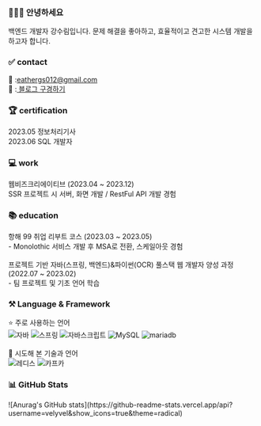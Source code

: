 <!-- header here -->
<h3>🙋🏻‍♀️ 안녕하세요</h3>
<p>백엔드 개발자 강수림입니다. 문제 해결을 좋아하고, 효율적이고 견고한 시스템 개발을 하고자 합니다. <br>


<div>
    <h3>✅ contact</h3>
    📨 :<a href="mailto:eathergs012@gmail.com">eathergs012@gmail.com</a><br>
    📝 :<a href="https://devdevleyy.tistory.com" target="_blank"> 블로그 구경하기 </a>
    <br>
</div>

<div>
    <h3>🏆 certification</h3>
    2023.05 정보처리기사<br>
    2023.06 SQL 개발자
</div>

<div>
    <h3>💻 work</h3>
    웹비즈크리에이티브 (2023.04 ~ 2023.12)<br>
    SSR 프로젝트 시 서버, 화면 개발 / RestFul API 개발 경험
</div>

<div>
    <h3>📚 education</h3>
    항해 99 취업 리부트 코스 (2023.03 ~ 2023.05)<br>
    - Monolothic 서비스 개발 후 MSA로 전환, 스케일아웃 경험<br><br>
    프로젝트 기반 자바(스프링, 백엔드)&파이썬(OCR) 풀스택 웹 개발자 양성 과정 (2022.07 ~ 2023.02)<br>
    - 팀 프로젝트 및 기초 언어 학습
</div>
    

<div>
    <h3>⚒️ Language & Framework</h3>
    ⭐️ 주로 사용하는 언어<br>
    <img src="https://img.shields.io/badge/JAVA-007396?style=for-the-badge&logo=java&logoColor=white"
    alt="자바">
    <img src="https://img.shields.io/badge/Spring-6DB33F?style=for-the-badge&logo=spring&logoColor=white"
    alt="스프링">
    <img src="https://img.shields.io/badge/JavaScript-F7DF1E?style=for-the-badge&logo=JavaScript&logoColor=white"
    alt="자바스크립트">
    <img src="https://img.shields.io/badge/MySQL-4479A1?style=for-the-badge&logo=MySQL&logoColor=white"
    alt="MySQL">
    <img src="https://img.shields.io/badge/MariaDB-003545?style=for-the-badge&logo=mariadb&logoColor=white"
    alt="mariadb">
    <br><br>
🥬 시도해 본 기술과 언어<br>
<img src="https://img.shields.io/badge/redis-%23DD0031.svg?&style=for-the-badge&logo=redis&logoColor=white"
    alt="레디스">
<img src="https://img.shields.io/badge/Apache%20Kafka-000?style=for-the-badge&logo=apachekafka"
    alt="카프카">
</div>

<div>
    <h3>📊 GitHub Stats</h3>
    ![Anurag's GitHub stats](https://github-readme-stats.vercel.app/api?username=velyvel&show_icons=true&theme=radical)
</div>
